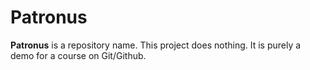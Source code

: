 # Patronus

**Patronus** is a repository name. This project does nothing. It is purely a demo for a course on Git/Github.